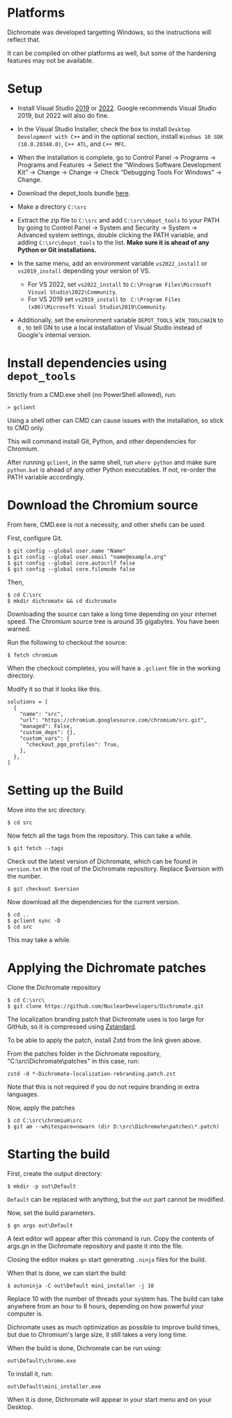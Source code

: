 # Platforms 

Dichromate was developed targetting Windows, so the instructions will reflect that. 

It can be compiled on other platforms as well, but some of the hardening features may not be available.

# Setup

+ Install Visual Studio <a href="https://docs.microsoft.com/en-us/visualstudio/releases/2019/release-notes">2019</a> or <a href="https://docs.microsoft.com/en-us/visualstudio/releases/2022/release-notes">2022</a>. Google recommends Visual Studio 2019, but 2022 will also do fine.

+ In the Visual Studio Installer, check the box to install `Desktop Development with C++` and in the optional section, install `Windows 10 SDK (10.0.20348.0)`, `C++ ATL`, and `C++ MFC`.

+ When the installation is complete, go to Control Panel → Programs → Programs and Features → Select the “Windows Software Development Kit” → Change → Change → Check “Debugging Tools For Windows” → Change.

+ Download the depot_tools bundle <a href="https://storage.googleapis.com/chrome-infra/depot_tools.zip">here</a>.

+ Make a directory `C:\src` 

+ Extract the zip file to `C:\src` and add `C:\src\depot_tools` to your PATH by going to Control Panel → System and Security → System → Advanced system settings, double clicking the PATH variable, and adding `C:\src\depot_tools` to the list. **Make sure it is ahead of any Python or Git installations.**

+ In the same menu, add an environment variable `vs2022_install` or `vs2019_install` depending your version of VS.
    + For VS 2022, set `vs2022_install` to `C:\Program Files\Microsoft Visual Studio\2022\Community`. 
    + For VS 2019 set `vs2019_install` to ` C:\Program Files (x86)\Microsoft Visual Studio\2019\Community`.

+ Additionally, set the environment variable `DEPOT_TOOLS_WIN_TOOLCHAIN` to `0` , to tell GN to use a local installation of Visual Studio instead of Google's internal version.

# Install dependencies using `depot_tools`

Strictly from a CMD.exe shell (no PowerShell allowed), run:
 ```   
> gclient
```
Using a shell other can CMD can cause issues with the installation, so stick to CMD only.

This will command install Git, Python, and other dependencies for Chromium. 

After running `gclient`, in the same shell, run `where python` and make sure `python.bat` is ahead of any other Python executables. If not, re-order the PATH variable accordingly.

# Download the Chromium source 

From here, CMD.exe is not a necessity, and other shells can be used.

First, configure Git.
```
$ git config --global user.name "Name"
$ git config --global user.email "name@example.org"
$ git config --global core.autocrlf false
$ git config --global core.filemode false
```
Then,
```
$ cd C:\src
$ mkdir dichromate && cd dichromate
```
Downloading the source can take a long time depending on your internet speed. The Chromium source tree is around 35 gigabytes. You have been warned. 

Run the following to checkout the source:

    $ fetch chromium

When the checkout completes, you will have a `.gclient` file in the working directory.

Modify it so that it looks like this.

```
solutions = [
  {
    "name": "src",
    "url": "https://chromium.googlesource.com/chromium/src.git",
    "managed": False,
    "custom_deps": {},
    "custom_vars": {
      "checkout_pgo_profiles": True,
    },
  },
]
```

# Setting up the Build
Move into the src directory. 

```
$ cd src
```

Now fetch all the tags from the repository. This can take a while.

```
$ git fetch --tags
```

Check out the latest version of Dichromate, which can be found in `version.txt` in the root of the Dichromate repository. Replace $version with the number.
```
$ git checkout $version
```

Now download all the dependencies for the current version.
```
$ cd ..
$ gclient sync -D
$ cd src
```
This may take a while. 

# Applying the Dichromate patches

Clone the Dichromate repository
```
$ cd C:\src\
$ git clone https://github.com/NuclearDevelopers/Dichromate.git
```

The localization branding patch that Dichromate uses is too large for GitHub, so it is compressed using [Zstandard](https://github.com/facebook/zstd).

To be able to apply the patch, install Zstd from the link given above.

From the patches folder in the Dichromate repository, "C:\src\Dichromate\patches" in this case, run:
```
zstd -d *-Dichromate-localization-rebranding.patch.zst
```

Note that this is not required if you do not require branding in extra languages.

Now, apply the patches

```
$ cd C:\src\chromium\src
$ git am --whitespace=nowarn (dir D:\src\Dichromate\patches\*.patch)
```
# Starting the build

First, create the output directory: 
```
$ mkdir -p out\Default
```
`Default` can be replaced with anything, but the `out` part cannot be modified.

Now, set the build parameters.
```
$ gn args out\Default
```
A text editor will appear after this command is run. Copy the contents of args.gn in the Dichromate repository and paste it into the file.

Closing the editor makes `gn` start generating `.ninja` files for the build. 

When that is done, we can start the build:
```
$ autoninja -C out\Default mini_installer -j 10
```

Replace 10 with the number of threads your system has. 
The build can take anywhere from an hour to 8 hours, depending on how powerful your computer is. 

Dichromate uses as much optimization as possible to improve build times, but due to Chromium's large size, it still takes a very long time. 

When the build is done, Dichromate can be run using:
```
out\Default\chrome.exe
```

To install it, run:
```
out\Default\mini_installer.exe
```
When it is done, Dichromate will appear in your start menu and on your Desktop.

